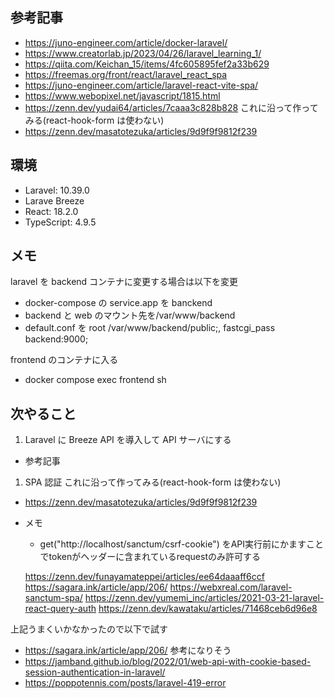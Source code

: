## 参考記事

- https://juno-engineer.com/article/docker-laravel/
- https://www.creatorlab.jp/2023/04/26/laravel_learning_1/
- https://qiita.com/Keichan_15/items/4fc605895fef2a33b629
- https://freemas.org/front/react/laravel_react_spa
- https://juno-engineer.com/article/laravel-react-vite-spa/
- https://www.webopixel.net/javascript/1815.html
- https://zenn.dev/yudai64/articles/7caaa3c828b828
  これに沿って作ってみる(react-hook-form は使わない)
- https://zenn.dev/masatotezuka/articles/9d9f9f9812f239

## 環境

- Laravel: 10.39.0
- Larave Breeze
- React: 18.2.0
- TypeScript: 4.9.5

## メモ

laravel を backend コンテナに変更する場合は以下を変更

- docker-compose の service.app を banckend
- backend と web のマウント先を/var/www/backend
- default.conf を root /var/www/backend/public;, fastcgi_pass backend:9000;

frontend のコンテナに入る
- docker compose exec frontend sh

## 次やること

1. Laravel に Breeze API を導入して API サーバにする

- 参考記事

1. SPA 認証
  これに沿って作ってみる(react-hook-form は使わない)
- https://zenn.dev/masatotezuka/articles/9d9f9f9812f239

- メモ
  - get("http://localhost/sanctum/csrf-cookie")
    をAPI実行前にかますことでtokenがヘッダーに含まれているrequestのみ許可する
    
  https://zenn.dev/funayamateppei/articles/ee64daaaff6ccf
  https://sagara.ink/article/app/206/
  https://webxreal.com/laravel-sanctum-spa/
  https://zenn.dev/yumemi_inc/articles/2021-03-21-laravel-react-query-auth
  https://zenn.dev/kawataku/articles/71468ceb6d96e8



上記うまくいかなかったので以下で試す
- https://sagara.ink/article/app/206/
参考になりそう
- https://jamband.github.io/blog/2022/01/web-api-with-cookie-based-session-authentication-in-laravel/
- https://poppotennis.com/posts/laravel-419-error